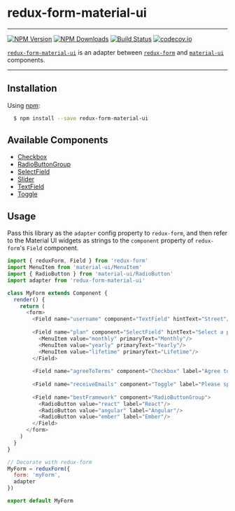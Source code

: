 # redux-form-material-ui
---
[![NPM Version](https://img.shields.io/npm/v/redux-form-material-ui.svg?style=flat-square)](https://www.npmjs.com/package/redux-form-material-ui) 
[![NPM Downloads](https://img.shields.io/npm/dm/redux-form-material-ui.svg?style=flat-square)](https://www.npmjs.com/package/redux-form-material-ui)
[![Build Status](https://img.shields.io/travis/erikras/redux-form-material-ui/master.svg?style=flat-square)](https://travis-ci.org/erikras/redux-form-material-ui)
[![codecov.io](https://codecov.io/github/erikras/redux-form-material-ui/coverage.svg?branch=master)](https://codecov.io/github/erikras/redux-form-material-ui?branch=master)

[`redux-form-material-ui`](https://github.com/erikras/redux-form-material-ui) is an adapter
between [`redux-form`](https://github.com/erikras/redux-form) and
[`material-ui`](https://github.com/callemall/material-ui) components.

---

## Installation

Using [npm](https://www.npmjs.org/):

```bash
  $ npm install --save redux-form-material-ui
```

## Available Components

* [Checkbox](http://www.material-ui.com/#/components/checkbox)
* [RadioButtonGroup](http://www.material-ui.com/#/components/radio-button)
* [SelectField](http://www.material-ui.com/#/components/select-field)
* [Slider](http://www.material-ui.com/#/components/slider)
* [TextField](http://www.material-ui.com/#/components/text-field)
* [Toggle](http://www.material-ui.com/#/components/toggle)

## Usage

Pass this library as the `adapter` config property to `redux-form`, and then refer to the 
Material UI widgets as strings to the `component` property of `redux-form`'s `Field` component.

```js
import { reduxForm, Field } from 'redux-form'
import MenuItem from 'material-ui/MenuItem'
import { RadioButton } from 'material-ui/RadioButton'
import adapter from 'redux-form-material-ui'

class MyForm extends Component {
  render() {
    return (
      <form>
        <Field name="username" component="TextField" hintText="Street"/>
        
        <Field name="plan" component="SelectField" hintText="Select a plan">
          <MenuItem value="monthly" primaryText="Monthly"/>
          <MenuItem value="yearly" primaryText="Yearly"/>
          <MenuItem value="lifetime" primaryText="Lifetime"/>
        </Field>
        
        <Field name="agreeToTerms" component="Checkbox" label="Agree to terms?"/>
        
        <Field name="receiveEmails" component="Toggle" label="Please spam me!"/>
        
        <Field name="bestFramework" component="RadioButtonGroup">
          <RadioButton value="react" label="React"/>
          <RadioButton value="angular" label="Angular"/>
          <RadioButton value="ember" label="Ember"/>
        </Field>
      </form>
    )
  }
}

// Decorate with redux-form
MyForm = reduxForm({
  form: 'myForm',
  adapter
})

export default MyForm
```
